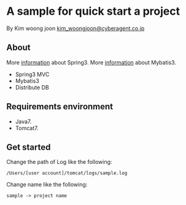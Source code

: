 # A sample for quick start a project

By Kim woong joon
kim_woongjoon@cyberagent.co.jp

## About

 More [information](http://projects.spring.io/spring-framework/) about Spring3.
 More [information](http://blog.mybatis.org/) about Mybatis3.

* Spring3 MVC
* Mybatis3
* Distribute DB

## Requirements environment 

* Java7.
* Tomcat7.

## Get started

Change the path of Log like the following:
```
/Users/[user account]/tomcat/logs/sample.log
```
Change name like the following:
```
sample -> project name
```
